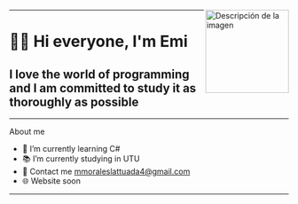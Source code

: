 
<div id="header" allign="center">
<img src="https://media.giphy.com/media/3owzVYjZSzuFivWpHi/giphy.gif" alt="Descripción de la imagen" weight="150" height="150" align="right"> 

---
<h1 allign="center"> 👋🏻 Hi everyone, I'm Emi</h1>
<h2 allign="center"> I love the world of programming and I am committed to study it as thoroughly as possible</h2>
</div>

---
About me
- 📕 I’m currently learning C#
- 📚 I’m currently studying in UTU
- 💬 Contact me mmoraleslattuada4@gmail.com
- 🌐 Website soon
---
